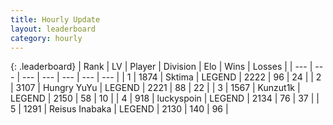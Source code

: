 ```yaml
---
title: Hourly Update
layout: leaderboard
category: hourly
---
```


{: .leaderboard}
| Rank | LV | Player | Division | Elo | Wins | Losses |
| --- | --- | --- | --- | --- | --- | --- |
| <span data-change="0">1</span> | 1874 | <span title="ID: 353063">Sktima</span> | LEGEND | <span data-change="0">2222</span> | <span data-change="0">96</span> | <span data-change="0">24</span> |
| <span data-change="0">2</span> | 3107 | <span title="ID: 164871">Hungry YuYu</span> | LEGEND | <span data-change="0">2221</span> | <span data-change="0">88</span> | <span data-change="0">22</span> |
| <span data-change="0">3</span> | 1567 | <span title="ID: 392407">Kunzut1k</span> | LEGEND | <span data-change="0">2150</span> | <span data-change="0">58</span> | <span data-change="0">10</span> |
| <span data-change="1">4</span> | 918 | <span title="ID: 512212">luckyspoin</span> | LEGEND | <span data-change="9">2134</span> | <span data-change="1">76</span> | <span data-change="0">37</span> |
| <span data-change="-1">5</span> | 1291 | <span title="ID: 451068">Reisus Inabaka</span> | LEGEND | <span data-change="0">2130</span> | <span data-change="0">140</span> | <span data-change="0">96</span> |
